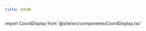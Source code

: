 ```yaml
---
title: 坐标集
---
```


<head>
    <link href="https://fonts.font.im/css?family=Roboto+Mono" rel="stylesheet" />
</head>

import CoordDisplay from '@site/src/components/CoordDisplay.tsx'

<CoordDisplay/>
